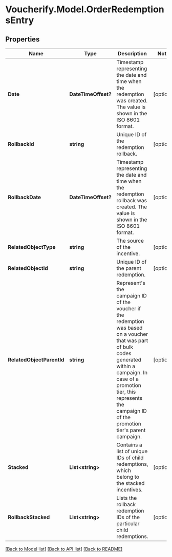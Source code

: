 # Voucherify.Model.OrderRedemptionsEntry

## Properties

Name | Type | Description | Notes
------------ | ------------- | ------------- | -------------
**Date** | **DateTimeOffset?** | Timestamp representing the date and time when the redemption was created. The value is shown in the ISO 8601 format. | [optional] 
**RollbackId** | **string** | Unique ID of the redemption rollback. | [optional] 
**RollbackDate** | **DateTimeOffset?** | Timestamp representing the date and time when the redemption rollback was created. The value is shown in the ISO 8601 format. | [optional] 
**RelatedObjectType** | **string** | The source of the incentive. | [optional] 
**RelatedObjectId** | **string** | Unique ID of the parent redemption. | [optional] 
**RelatedObjectParentId** | **string** | Represent&#39;s the campaign ID of the voucher if the redemption was based on a voucher that was part of bulk codes generated within a campaign. In case of a promotion tier, this represents the campaign ID of the promotion tier&#39;s parent campaign. | [optional] 
**Stacked** | **List&lt;string&gt;** | Contains a list of unique IDs of child redemptions, which belong to the stacked incentives. | [optional] 
**RollbackStacked** | **List&lt;string&gt;** | Lists the rollback redemption IDs of the particular child redemptions. | [optional] 

[[Back to Model list]](../README.md#documentation-for-models) [[Back to API list]](../README.md#documentation-for-api-endpoints) [[Back to README]](../README.md)

